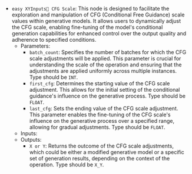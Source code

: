 - `easy XYInputs CFG Scale`: This node is designed to facilitate the exploration and manipulation of CFG (Conditional Free Guidance) scale values within generative models. It allows users to dynamically adjust the CFG scale, enabling fine-tuning of the model's conditional generation capabilities for enhanced control over the output quality and adherence to specified conditions.
    - Parameters:
        - `batch_count`: Specifies the number of batches for which the CFG scale adjustments will be applied. This parameter is crucial for understanding the scale of the operation and ensuring that the adjustments are applied uniformly across multiple instances. Type should be `INT`.
        - `first_cfg`: Determines the starting value of the CFG scale adjustment. This allows for the initial setting of the conditional guidance's influence on the generative process. Type should be `FLOAT`.
        - `last_cfg`: Sets the ending value of the CFG scale adjustment. This parameter enables the fine-tuning of the CFG scale's influence on the generative process over a specified range, allowing for gradual adjustments. Type should be `FLOAT`.
    - Inputs:
    - Outputs:
        - `X or Y`: Returns the outcome of the CFG scale adjustments, which could be either a modified generative model or a specific set of generation results, depending on the context of the operation. Type should be `X_Y`.
